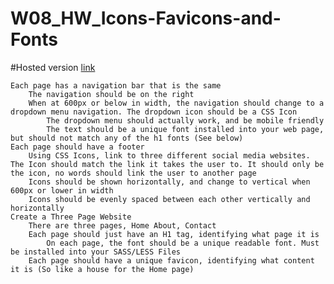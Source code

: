 # W08_HW_Icons-Favicons-and-Fonts

#Hosted version [link](https://mugora.github.io/W08_HW_Icons-Favicons-and-Fonts/)


    Each page has a navigation bar that is the same
        The navigation should be on the right
        When at 600px or below in width, the navigation should change to a dropdown menu navigation. The dropdown icon should be a CSS Icon
            The dropdown menu should actually work, and be mobile friendly
            The text should be a unique font installed into your web page, but should not match any of the h1 fonts (See below)
    Each page should have a footer
        Using CSS Icons, link to three different social media websites. The Icon should match the link it takes the user to. It should only be the icon, no words should link the user to another page
        Icons should be shown horizontally, and change to vertical when 600px or lower in width
        Icons should be evenly spaced between each other vertically and horizontally
    Create a Three Page Website 
        There are three pages, Home About, Contact
        Each page should just have an H1 tag, identifying what page it is
            On each page, the font should be a unique readable font. Must be installed into your SASS/LESS Files
        Each page should have a unique favicon, identifying what content it is (So like a house for the Home page)
